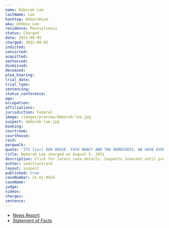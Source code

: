 ```yaml
---
name: Deborah Lee
lastName: Lee
hashtag: DeborahLee
aka: Debbie Lee
residence: Pennsylvania
status: Charged
date: 2021-08-05
charged: 2021-08-05
indicted:
convicted:
acquitted:
sentenced:
dismissed:
deceased:
plea_hearing:
trial_date:
trial_type:
sentencing:
status_conference:
age:
occupation:
affiliations:
jurisdiction: Federal
image: /images/preview/deborah-lee.jpg
suspect: deborah-lee.jpg
booking:
courtroom:
courthouse:
raid:
perpwalk:
quote: 'ITS [sic] OUR HOUSE. FUCK NANCY AND THE DEMOCRATS. WE HAVE EVERY RIGHT TO OCCUPY OUR CAPITAL!! [sic]'
title: Deborah Lee charged on August 5, 2021
description: Click for latest case details. Suspects innocent until proven guilty.
author: seditiontrack
layout: suspect
published: true
caseNumber: 21-mj-0554
caseName:
judge:
videos:
charges:
sentence:
---
```

- [News Report](https://www.ydr.com/story/news/2021/02/01/pennsylvania-residents-among-those-arrested-u-s-capitol-insurrection/4331778001/)
- [Statement of Facts](https://www.justice.gov/usao-dc/case-multi-defendant/file/1431176/download)
